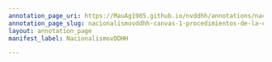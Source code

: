 ```yaml
---
annotation_page_uri: https://MauAg1985.github.io/nvddhh/annotations/nacionalismovddhh-canvas-1-procedimientos-de-la-comisar-a.json
annotation_page_slug: nacionalismovddhh-canvas-1-procedimientos-de-la-comisar-a
layout: annotation_page
manifest_label: NacionalismovDDHH

---
```

